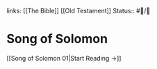 links: [[The Bible]] [[Old Testament]]
Status:: #📖/🚰
# Song of Solomon

[[Song of Solomon 01|Start Reading →]]
